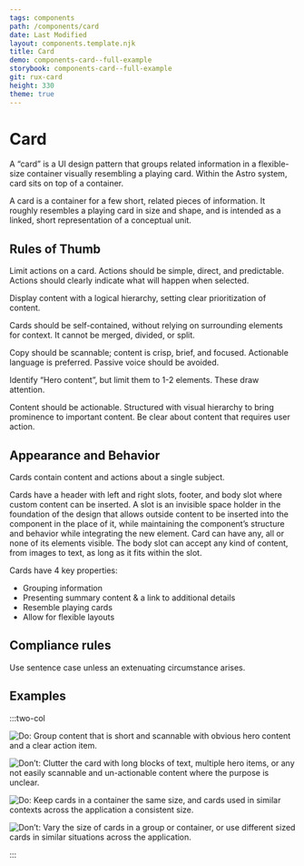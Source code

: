 ```yaml
---
tags: components
path: /components/card
date: Last Modified
layout: components.template.njk
title: Card
demo: components-card--full-example
storybook: components-card--full-example
git: rux-card
height: 330
theme: true
---
```


# Card

A “card” is a UI design pattern that groups related information in a flexible-size container visually resembling a playing card. Within the Astro system, card sits on top of a container.

A card is a container for a few short, related pieces of information. It roughly resembles a playing card in size and shape, and is intended as a linked, short representation of a conceptual unit.

## Rules of Thumb

Limit actions on a card. Actions should be simple, direct, and predictable. Actions should clearly indicate what will happen when selected.

Display content with a logical hierarchy, setting clear prioritization of content.

Cards should be self-contained, without relying on surrounding elements for context. It cannot be merged, divided, or split.

Copy should be scannable; content is crisp, brief, and focused. Actionable language is preferred. Passive voice should be avoided.

Identify “Hero content”, but limit them to 1-2 elements. These draw attention.

Content should be actionable. Structured with visual hierarchy to bring prominence to important content. Be clear about content that requires user action.

## Appearance and Behavior

Cards contain content and actions about a single subject.

Cards have a header with left and right slots, footer, and body slot where custom content can be inserted. A slot is an invisible space holder in the foundation of the design that allows outside content to be inserted into the component in the place of it, while maintaining the component’s structure and behavior while integrating the new element. Card can have any, all or none of its elements visible. The body slot can accept any kind of content, from images to text, as long as it fits within the slot.

Cards have 4 key properties:

- Grouping information
- Presenting summary content & a link to additional details
- Resemble playing cards
- Allow for flexible layouts

## Compliance rules

Use sentence case unless an extenuating circumstance arises.

## Examples

:::two-col

![Do: Group content that is short and scannable with obvious hero content and a clear action item.](/img/components/card-do-1.png "Do: Group content that is short and scannable with obvious hero content and a clear action item.")

![Don’t: Clutter the card with long blocks of text, multiple hero items, or any not easily scannable and un-actionable content where the purpose is unclear. ](/img/components/card-dont-1.png "Don’t: Clutter the card with long blocks of text, multiple hero items, or any not easily scannable and un-actionable content where the purpose is unclear. ")

![Do: Keep cards in a container the same size, and cards used in similar contexts across the application a consistent size. ](/img/components/card-do-2.png "Do: Keep cards in a container the same size, and cards used in similar contexts across the application a consistent size. ")

![Don’t: Vary the size of cards in a group or container, or use different sized cards in similar situations across the application. ](/img/components/card-dont-2.png "Don’t: Vary the size of cards in a group or container, or use different sized cards in similar situations across the application. ")

:::
